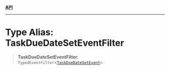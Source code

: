 [**API**](../../../README.md)

***

# Type Alias: TaskDueDateSetEventFilter

> **TaskDueDateSetEventFilter**: `TypedEventFilter`\<[`TaskDueDateSetEvent`](TaskDueDateSetEvent.md)\>
